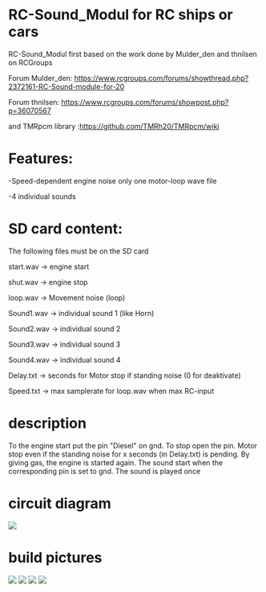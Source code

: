 # RC-Sound_Modul for RC ships or cars

RC-Sound_Modul first based on the work done by Mulder_den and thnilsen on RCGroups 

Forum Mulder_den: https://www.rcgroups.com/forums/showthread.php?2372161-RC-Sound-module-for-20

Forum thnilsen: https://www.rcgroups.com/forums/showpost.php?p=36070567

and TMRpcm library :https://github.com/TMRh20/TMRpcm/wiki

# Features:
-Speed-dependent engine noise only one motor-loop wave file

-4 individual sounds

# SD card content:

The following files must be on the SD card

start.wav -> engine start

shut.wav  -> engine stop

loop.wav -> Movement noise (loop) 

Sound1.wav -> individual sound 1 (like Horn)

Sound2.wav -> individual sound 2 

Sound3.wav -> individual sound 3 

Sound4.wav -> individual sound 4 

Delay.txt -> seconds for Motor stop if standing noise (0 for deaktivate)

Speed.txt -> max samplerate for loop.wav when max RC-input
 
# description
To the engine start put the pin "Diesel" on gnd. To stop open the pin.
Motor stop even if the standing noise for x seconds (in Delay.txt) is pending. By giving gas, the engine is started again.
The sound start when the corresponding pin is set to gnd. The sound is played once

# circuit diagram
![](https://github.com/Ziege-One/RC-Sound_Modul/blob/master/doku/RC-Sound_Modul.png?raw=true)

# build pictures
![](https://github.com/Ziege-One/RC-Sound_Modul/blob/master/doku/Board%20from%20below.jpg?raw=true)
![](https://github.com/Ziege-One/RC-Sound_Modul/blob/master/doku/Board%20from%20above.jpg?raw=true)
![](https://github.com/Ziege-One/RC-Sound_Modul/blob/master/doku/Board%20from%20above%20with%20SD%20board.jpg?raw=true)
![](https://github.com/Ziege-One/RC-Sound_Modul/blob/master/doku/Finished%20housing.jpg?raw=true)

